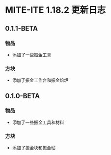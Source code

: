 # MITE-ITE 1.18.2 更新日志
## 0.1.1-BETA
### 物品
* 添加了一些振金工具
### 方块
* 添加了振金工作台和振金熔炉
## 0.1.0-BETA
### 物品
* 添加了一些振金工具和材料
### 方块
* 添加了振金块和振金砧